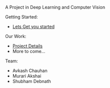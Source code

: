 A Project in Deep Learning and Computer Vision

Getting Started:
- [Lets Get you started](https://github.com/Avkash/mldl/blob/master/myprojects/dl_with_cv/getting-started.md)


Our Work:
- [Project Details](https://github.com/Avkash/mldl/blob/master/myprojects/dl_with_cv/pr_details.md)
- More to come...

Team:
- Avkash Chauhan
- Murari Akshai
- Shubham Debnath

